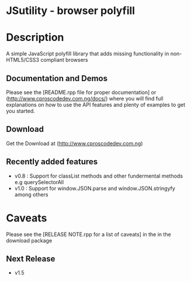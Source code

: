 JSutility - browser polyfill
============================

# Description

A simple JavaScript polyfill library that adds missing functionality in non-HTML5/CSS3 compliant browsers

## Documentation and Demos

Please see the [README.rpp file for proper documentation] or (http://www.cproscodedev.com.ng/docs/) where you will find full explanations on how to use the API features and plenty of examples to get you started.

## Download

Get the Download at (http://www.cproscodedev.com.ng)

## Recently added features

- v0.8 : Support for classList methods and other fundermental methods e.g querySelectorAll
- v1.0 : Support for window.JSON.parse and window.JSON.stringyfy among others

# Caveats

Please see the [RELEASE NOTE.rpp for a list of caveats] in the  in the download package 

## Next Release

- v1.5
